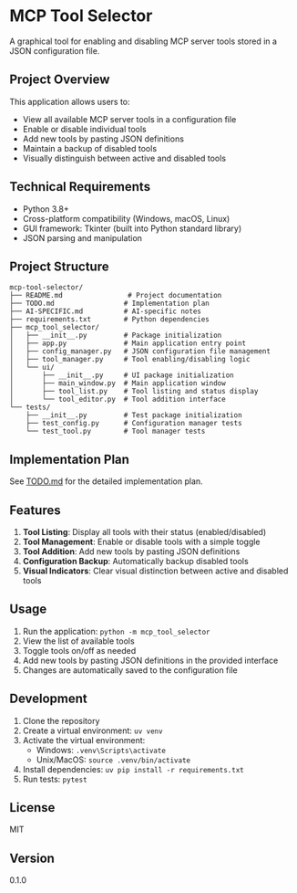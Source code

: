 # MCP Tool Selector

A graphical tool for enabling and disabling MCP server tools stored in a JSON configuration file.

## Project Overview

This application allows users to:

- View all available MCP server tools in a configuration file
- Enable or disable individual tools
- Add new tools by pasting JSON definitions
- Maintain a backup of disabled tools
- Visually distinguish between active and disabled tools

## Technical Requirements

- Python 3.8+
- Cross-platform compatibility (Windows, macOS, Linux)
- GUI framework: Tkinter (built into Python standard library)
- JSON parsing and manipulation

## Project Structure

```
mcp-tool-selector/
├── README.md                # Project documentation
├── TODO.md                 # Implementation plan
├── AI-SPECIFIC.md          # AI-specific notes
├── requirements.txt        # Python dependencies
├── mcp_tool_selector/
│   ├── __init__.py         # Package initialization
│   ├── app.py              # Main application entry point
│   ├── config_manager.py   # JSON configuration file management
│   ├── tool_manager.py     # Tool enabling/disabling logic
│   └── ui/
│       ├── __init__.py     # UI package initialization
│       ├── main_window.py  # Main application window
│       ├── tool_list.py    # Tool listing and status display
│       └── tool_editor.py  # Tool addition interface
└── tests/
    ├── __init__.py         # Test package initialization
    ├── test_config.py      # Configuration manager tests
    └── test_tool.py        # Tool manager tests
```

## Implementation Plan

See [TODO.md](TODO.md) for the detailed implementation plan.

## Features

1. **Tool Listing**: Display all tools with their status (enabled/disabled)
2. **Tool Management**: Enable or disable tools with a simple toggle
3. **Tool Addition**: Add new tools by pasting JSON definitions
4. **Configuration Backup**: Automatically backup disabled tools
5. **Visual Indicators**: Clear visual distinction between active and disabled tools

## Usage

1. Run the application: `python -m mcp_tool_selector`
2. View the list of available tools
3. Toggle tools on/off as needed
4. Add new tools by pasting JSON definitions in the provided interface
5. Changes are automatically saved to the configuration file

## Development

1. Clone the repository
2. Create a virtual environment: `uv venv`
3. Activate the virtual environment:
   - Windows: `.venv\Scripts\activate`
   - Unix/MacOS: `source .venv/bin/activate`
4. Install dependencies: `uv pip install -r requirements.txt`
5. Run tests: `pytest`

## License

MIT

## Version

0.1.0
